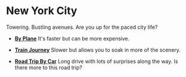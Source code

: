 # New York City

Towering. Bustling avenues. Are you up for the paced city life?

* **[By Plane](destination2.md)** It's faster but can be more expensive.

* **[Train Journey](destination2.md)** Slower but allows you to soak in more of the scenery.

* **[Road Trip By Car](destination2.md)** Long drive with lots of surprises along the way. Is there more to this road trip? 
